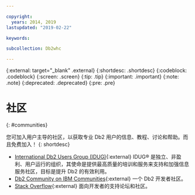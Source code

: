 ```yaml
---

copyright:
  years: 2014, 2019
lastupdated: "2019-02-22"

keywords:

subcollection: Db2whc

---
```


<!-- Attribute definitions --> 
{:external: target="_blank" .external}
{:shortdesc: .shortdesc}
{:codeblock: .codeblock}
{:screen: .screen}
{:tip: .tip}
{:important: .important}
{:note: .note}
{:deprecated: .deprecated}
{:pre: .pre}

# 社区
{: #communities}

您可加入用户主导的社区，以获取专业 Db2 用户的信息、教程、讨论和帮助。而且免费加入！
{: shortdesc}

* [International Db2 Users Group (IDUG)](https://www.idug.org/){:external} IDUG® 是独立、非盈利、用户运行的组织，其使命是提供最高质量的培训和服务来支持和加强信息服务社区，目标是提升 Db2 的有效利用。
* [Db2 Community on IBM Communities](https://community.ibm.com/community/user/hybriddatamanagement/communities/community-home?CommunityKey=1feb44c5-c839-437b-8e7a-f85d61d4136b){:external} 一个 Db2 开发者社区。
* [Stack Overflow](https://stackoverflow.com/users/login?ssrc=anon_ask&returnurl=https%3a%2f%2fstackoverflow.com%2fquestions%2fask%3ftags%3ddashdb){:external} 面向开发者的支持论坛和社区。
